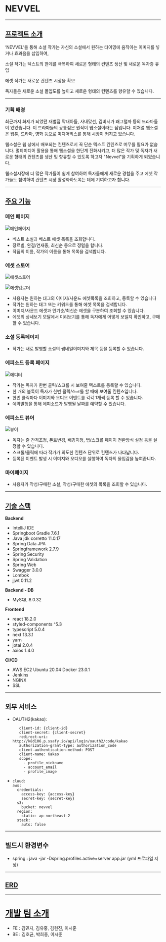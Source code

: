 # NEVVEL

---

## <u>프로젝트 소개</u>

‘NEVVEL’을 통해 소설 작가는 자신의 소설에서 원하는 타이밍에 움직이는 이미지를 넣거나 효과음을 삽입하여,

소설 작가는 텍스트의 한계를 극복하여 새로운 형태의 컨텐츠 생산 및 새로운 독자층 유입

에셋 작가는 새로운 컨텐츠 시장을 확보

독자들은 새로운 소설 몰입도를 높이고 새로운 형태의 컨텐츠를 향유할 수 있습니다.

---

### 기획 배경

최근까지 화제가 되었던 재벌집 막내아들, 사내맞선, 김비서가 왜그럴까 등의 드라마들이 있었습니다. 
이 드라마들의 공통점은 원작이 웹소설이라는 점입니다.
이처럼 웹소설은 웹툰, 드라마, 영화 등으로 미디어믹스를 통해 시장이 커지고 있습니다.

웹소설은 웹 상에서 배포되는 컨텐츠로서 꼭 단순 텍스트 컨텐츠로 머무를 필요가 없습니다. 멀티미디어 활용을 통해 웹소설을 한단계 진화시키고, 더 많은 작가 및 독자가 새로운 형태의 컨텐츠를 생산 및 향유할 수 있도록 하고자 "Nevvel"을 기획하게 되었습니다.

웹소설시장에 더 많은 작가들이 쉽게 참여하여 독자들에게 새로운 경험을 주고 에셋 작가들도 참여하여 컨텐츠 시장 활성화하도록는 데에 기여하고자 합니다.

---

## <u>주요 기능</u>

### 메인 페이지

![메인페이지](https://github.com/H0Kyun/Nevvel/assets/72697808/b81d861e-69b6-4057-9f8c-89ec1221baed)

- 베스트 소설과 베스트 에셋 목록을 조회합니다.
- 장르별, 완결/연재중, 최신순 등으로 정렬을 합니다.
- 작품의 이름, 작가의 이름을 통해 목록을 검색합니다.

### 에셋 스토어

![에셋스토어](https://github.com/H0Kyun/Nevvel/assets/72697808/4ddb107c-e443-4c58-98e0-1d1345d5c20d)

![에셋업로더](https://github.com/H0Kyun/Nevvel/assets/72697808/eb1f3edc-82aa-47c9-bfd7-e246f851f37b)

- 사용자는 원하는 태그의 이미지/사운드 에셋목록을 조회하고, 등록할 수 있습니다
- 작가는 원하는 태그 또는 키워드를 통해 에셋 목록을 검색합니다.
- 이미지/사운드 에셋과 인기순/최신순 에셋을 구분하여 조회할 수 있습니다.
- 에셋의 상세보기 모달에서 미리보기를 통해 독자에게 어떻게 보일지 확인하고, 구매할 수 있습니다.

### 소설 등록페이지

- 작가는 새로 발행할 소설의 썸네일이미지와 제목 등을 등록할 수 있습니다.

### 에피소드 등록 페이지

![에디터](https://github.com/H0Kyun/Nevvel/assets/72697808/e890d07c-d5f4-4ede-985a-c9905e673ad0)

- 작가는 독자가 한번 클릭/스크롤 시 보여줄 텍스트를 등록할 수 있습니다.
- 한 개의 블록이 독자가 한번 클릭/스크롤 할 때에 보여줄 컨텐츠입니다.
- 한번 클릭마다 이미지와 오디오 이벤트를 각각 1개씩 등록 할 수 있습니다.
- 예약발행을 통해 에피소드가 발행될 날짜를 예약할 수 있습니다.

### 에피소드 뷰어

![뷰어](https://github.com/H0Kyun/Nevvel/assets/72697808/10e0d021-ebda-4ec7-8d72-5ec21459f1cd)

- 독자는 줄 간격조정, 폰트변경, 배경지정, 탭/스크롤 페이지 전환방식 설정 등을 설정할 수 있습니다.
- 스크롤/클릭에 따라 작가가 의도한 컨텐츠 단위로 컨텐츠가 나타납니다.
- 등록된 이벤트 발생 시 이미지와 오디오를 실행하여 독자의 몰입감을 높여줍니다.

### 마이페이지

- 사용자가 작성/구매한 소설, 작성/구매한 에셋의 목록을 조회할 수 있습니다.

---

## <u>기술 스택</u>

**Backend**

- IntelliJ IDE
- Springboot Gradle 7.6.1
- Java jdk corretto 11.0.17
- Spring Data JPA
- Springframework 2.7.9
- Spring Security
- Spring Validation
- Spring Web
- Swagger 3.0.0
- Lombok
- jjwt 0.11.2

**Backend - DB**

- MySQL 8.0.32

**Frontend**

- react 18.2.0
- styled-components ^5.3
- typescript 5.0.4
- next 13.3.1
- yarn
- jotai 2.0.4
- axios 1.4.0

**CI/CD**

- AWS EC2
  Ubuntu 20.04
  Docker 23.0.1
- Jenkins
- NGINX
- SSL

---

## 외부 서비스

- OAUTH2(kakao):
  
  ```
     client-id: {client-id}
     client-secret: {client-secret}
     redirect-uri: http://k8d106.p.ssafy.io/api/login/oauth2/code/kakao
     authorization-grant-type: authorization_code
     client-authentication-method: POST
     client-name: Kakao
     scope:
       - profile_nickname
       - account_email
       - profile_image
  ```

- ```
  cloud:
  aws:
    credentials:
      access-key: {access-key}
      secret-key: {secret-key}
    s3:
      bucket: nevvel
    region:
      static: ap-northeast-2
    stack:
      auto: false
  ```

---

## 빌드시 환경변수

- spring : java -jar -Dspring.profiles.active=server app.jar (yml 프로파일 지정)

---

## <u>ERD</u>

---

# <u>개발 팀 소개</u>

- FE : 김민지, 김유홍, 김현진, 이시준
- BE : 김호균, 박희종, 이시준
